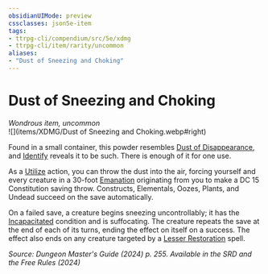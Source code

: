 ```yaml
---
obsidianUIMode: preview
cssclasses: json5e-item
tags:
- ttrpg-cli/compendium/src/5e/xdmg
- ttrpg-cli/item/rarity/uncommon
aliases: 
- "Dust of Sneezing and Choking"
---
```

# Dust of Sneezing and Choking
*Wondrous item, uncommon*  
![](items/XDMG/Dust of Sneezing and Choking.webp#right)


Found in a small container, this powder resembles [Dust of Disappearance](/3-Mechanics/CLI/items/dust-of-disappearance-xdmg.md), and [Identify](/3-Mechanics/CLI/spells/identify-xphb.md) reveals it to be such. There is enough of it for one use.

As a [Utilize](/3-Mechanics/CLI/actions.md#Utilize) action, you can throw the dust into the air, forcing yourself and every creature in a 30-foot [Emanation](/3-Mechanics/CLI/variant-rules/emanation-area-of-effect-xphb.md) originating from you to make a DC 15 Constitution saving throw. Constructs, Elementals, Oozes, Plants, and Undead succeed on the save automatically.

On a failed save, a creature begins sneezing uncontrollably; it has the [Incapacitated](/3-Mechanics/CLI/conditions.md#Incapacitated) condition and is suffocating. The creature repeats the save at the end of each of its turns, ending the effect on itself on a success. The effect also ends on any creature targeted by a [Lesser Restoration](/3-Mechanics/CLI/spells/lesser-restoration-xphb.md) spell.

*Source: Dungeon Master's Guide (2024) p. 255. Available in the <span title='Systems Reference Document (5.2)'>SRD</span> and the Free Rules (2024)*